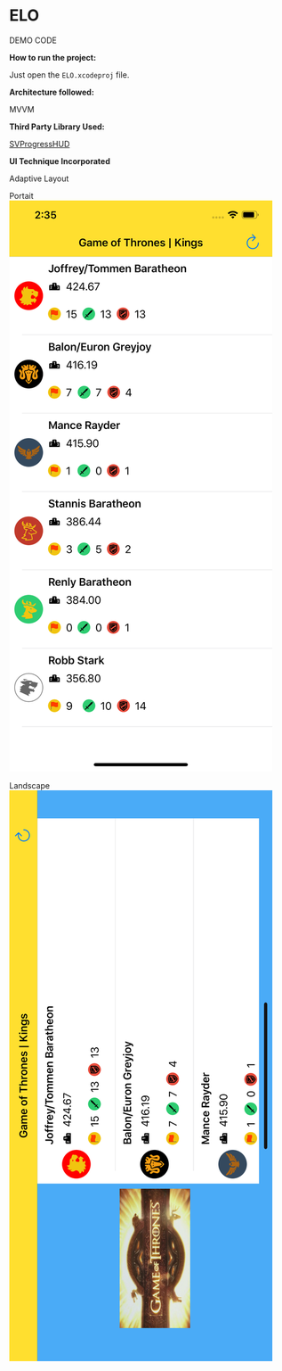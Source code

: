 # ELO

DEMO CODE

**How to run the project:**

Just open the `ELO.xcodeproj` file.

**Architecture followed:**

MVVM

**Third Party Library Used:**

[SVProgressHUD](https://github.com/SVProgressHUD/SVProgressHUD)

**UI Technique Incorporated**

Adaptive Layout

Portait
![Portrait Mode](https://github.com/vnsam/ELO/blob/master/Simulator%20Screen%20Shot%20-%20iPhone%2011%20Pro%20Max%20-%202019-12-20%20at%2014.35.08.png?raw=true)

Landscape
![Landscape Mode](https://github.com/vnsam/ELO/blob/master/Simulator%20Screen%20Shot%20-%20iPhone%2011%20Pro%20Max%20-%202019-12-20%20at%2014.35.17.png?raw=true)
